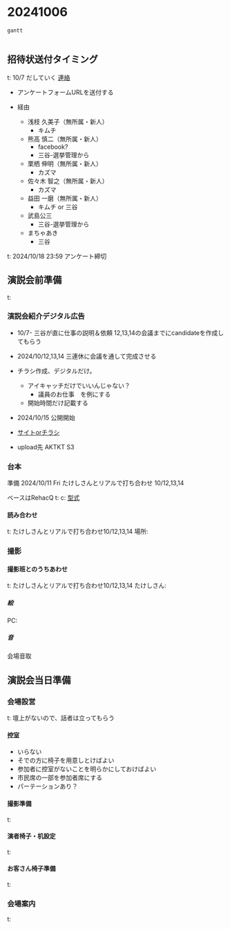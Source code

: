 # 20241006

```mermaid
gantt


```

## 招待状送付タイミング
t: 10/7 だしていく
[連絡](../20240928/20240928.md#選挙管理委員会)
  - アンケートフォームURLを送付する

- 経由
  - 浅枝 久美子（無所属・新人）
    - キムチ
  - 熊高 慎二（無所属・新人）
    - facebook?
    - 三谷-選挙管理から
  - 栗栖 伸明（無所属・新人）
    - カズマ
  - 佐々木 智之（無所属・新人）
    - カズマ
  - 益田 一磨（無所属・新人）
    - キムチ or 三谷
  - 武島公三
    - 三谷-選挙管理から
  - まちゃあき
    - 三谷

t: 2024/10/18 23:59 アンケート締切
 
## 演説会前準備
t:

### 演説会紹介デジタル広告
- 10/7- 三谷が直に仕事の説明＆依頼 12,13,14の会議までにcandidateを作成してもらう
- 2024/10/12,13,14 三連休に会議を通して完成させる
- チラシ作成、デジタルだけ。
  - アイキャッチだけでいいんじゃない？
    - 議員のお仕事　を例にする
  - 開始時間だけ記載する
- 2024/10/15 公開開始


- [サイトorチラシ](../20240921/20240921.md#回答内容をサイトにアップロード)
- upload先 AKTKT S3



### 台本
準備 2024/10/11 Fri
たけしさんとリアルで打ち合わせ 10/12,13,14

ベースはRehacQ 
t:
c: 
[型式](../20240901/20240901.md#討論会の型式)


#### 読み合わせ
t: たけしさんとリアルで打ち合わせ10/12,13,14
場所: 

### 撮影

#### 撮影班とのうちあわせ
t: たけしさんとリアルで打ち合わせ10/12,13,14
たけしさん: 

##### 絵
PC: 

##### 音
会場音取

## 演説会当日準備

### 会場設営
t:  壇上がないので、話者は立ってもらう

#### 控室
- いらない
- そでの方に椅子を用意しとけばよい
- 参加者に控室がないことを明らかにしておけばよい
- 市民席の一部を参加者席にする
- パーテーションあり？

#### 撮影準備
t: 

#### 演者椅子・机設定
t:

#### お客さん椅子準備
t:

### 会場案内
t:

